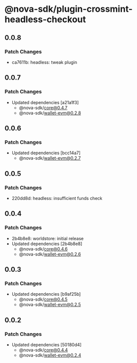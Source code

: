 # @nova-sdk/plugin-crossmint-headless-checkout

## 0.0.8

### Patch Changes

- ca7611b: headless: tweak plugin

## 0.0.7

### Patch Changes

- Updated dependencies [a21a1f3]
  - @nova-sdk/core@0.4.7
  - @nova-sdk/wallet-evm@0.2.8

## 0.0.6

### Patch Changes

- Updated dependencies [bcc14a7]
  - @nova-sdk/wallet-evm@0.2.7

## 0.0.5

### Patch Changes

- 220dd8d: headless: insufficient funds check

## 0.0.4

### Patch Changes

- 2b4b8e8: worldstore: initial release
- Updated dependencies [2b4b8e8]
  - @nova-sdk/core@0.4.6
  - @nova-sdk/wallet-evm@0.2.6

## 0.0.3

### Patch Changes

- Updated dependencies [b9af25b]
  - @nova-sdk/core@0.4.5
  - @nova-sdk/wallet-evm@0.2.5

## 0.0.2

### Patch Changes

- Updated dependencies [50180d4]
  - @nova-sdk/core@0.4.4
  - @nova-sdk/wallet-evm@0.2.4
